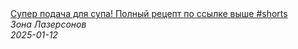 <!--2025-01-12 09:00:44-->
<div class="yb">
  <a class="nodecor" href="/index.html?eda/super_podacha_dlya_supa_polnyj_recept_po_ssylke_vyshe_shorts">
    <img class="preview" data-videoid="dcchB8TcQfU" src="https://i1.ytimg.com/vi/dcchB8TcQfU/hqdefault.jpg" align="middle" alt="">
  </a>
  <div class="inlbl text">
    <a class="nodecor" href="/index.html?eda/super_podacha_dlya_supa_polnyj_recept_po_ssylke_vyshe_shorts">Супер подача для супа! Полный рецепт по ссылке выше #shorts</a><br>
    <i class="smaller2">Зона Лазерсoнов</i><br>
    <i class="smaller3">2025-01-12</i>
  </div>
</div>
